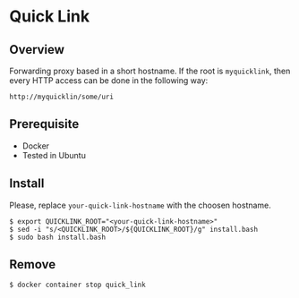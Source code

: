 # Quick Link

## Overview

Forwarding proxy based in a short hostname. If the root is `myquicklink`, then every HTTP access can be
done in the following way:

```
http://myquicklin/some/uri
```

## Prerequisite

* Docker
* Tested in Ubuntu

## Install

Please, replace `your-quick-link-hostname` with the choosen hostname.

```
$ export QUICKLINK_ROOT="<your-quick-link-hostname>"
$ sed -i "s/<QUICKLINK_ROOT>/${QUICKLINK_ROOT}/g" install.bash
$ sudo bash install.bash
```

## Remove

```
$ docker container stop quick_link
```
